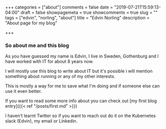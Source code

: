 +++
categories = ["about"]
comments = false
date = "2019-07-21T15:59:13-04:00"
draft = false
showpagemeta = true
showcomments = true
slug = ""
tags = ["edvin", "norling", "about"]
title = "Edvin Norling"
description = "About page for my blog"

+++

### So about me and this blog

As you have guessed my name is Edvin, I live in Sweden, Gothenburg and I have worked with IT for about 8 years now.

I will mostly use this blog to write about IT but it's possible i will mention something about running or any of my other interests.

This is mostly a way for me to save what I'm doing and if someone else can use it even better.

If you want to read some more info about you can check out [my first blog entry]({{< ref "/posts/first.md" >}})

I haven't learnt Twitter so if you want to reach out do it on the Kubernetes slack (Edvin), my email or Linkedin.
